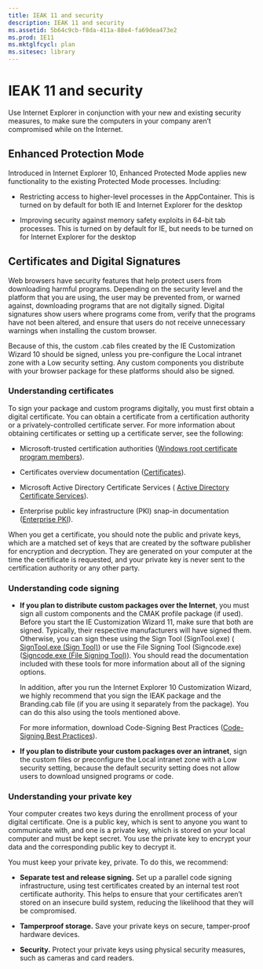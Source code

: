 ```yaml
---
title: IEAK 11 and security
description: IEAK 11 and security
ms.assetid: 5b64c9cb-f8da-411a-88e4-fa69dea473e2
ms.prod: IE11
ms.mktglfcycl: plan
ms.sitesec: library
---
```


# IEAK 11 and security


Use Internet Explorer in conjunction with your new and existing security measures, to make sure the computers in your company aren’t compromised while on the Internet.

## <span id="Enhanced_Protection_Mode"></span><span id="enhanced_protection_mode"></span><span id="ENHANCED_PROTECTION_MODE"></span>Enhanced Protection Mode


Introduced in Internet Explorer 10, Enhanced Protected Mode applies new functionality to the existing Protected Mode processes. Including:

-   Restricting access to higher-level processes in the AppContainer. This is turned on by default for both IE and Internet Explorer for the desktop

-   Improving security against memory safety exploits in 64-bit tab processes. This is turned on by default for IE, but needs to be turned on for Internet Explorer for the desktop

## <span id="Certificates_and_Digital_Signatures"></span><span id="certificates_and_digital_signatures"></span><span id="CERTIFICATES_AND_DIGITAL_SIGNATURES"></span>Certificates and Digital Signatures


Web browsers have security features that help protect users from downloading harmful programs. Depending on the security level and the platform that you are using, the user may be prevented from, or warned against, downloading programs that are not digitally signed. Digital signatures show users where programs come from, verify that the programs have not been altered, and ensure that users do not receive unnecessary warnings when installing the custom browser.

Because of this, the custom .cab files created by the IE Customization Wizard 10 should be signed, unless you pre-configure the Local intranet zone with a Low security setting. Any custom components you distribute with your browser package for these platforms should also be signed.

### <span id="Understanding_certificates"></span><span id="understanding_certificates"></span><span id="UNDERSTANDING_CERTIFICATES"></span>Understanding certificates

To sign your package and custom programs digitally, you must first obtain a digital certificate. You can obtain a certificate from a certification authority or a privately-controlled certificate server. For more information about obtaining certificates or setting up a certificate server, see the following:

-   Microsoft-trusted certification authorities ([Windows root certificate program members](http://go.microsoft.com/fwlink/?linkid=59547)).

-   Certificates overview documentation ([Certificates](http://go.microsoft.com/fwlink/?linkid=68942)).

-   Microsoft Active Directory Certificate Services ( [Active Directory Certificate Services](http://go.microsoft.com/fwlink/?LinkId=259521)).

-   Enterprise public key infrastructure (PKI) snap-in documentation ([Enterprise PKI](http://go.microsoft.com/fwlink/?LinkId=259526)).

When you get a certificate, you should note the public and private keys, which are a matched set of keys that are created by the software publisher for encryption and decryption. They are generated on your computer at the time the certificate is requested, and your private key is never sent to the certification authority or any other party.

### <span id="Understanding_code_signing"></span><span id="understanding_code_signing"></span><span id="UNDERSTANDING_CODE_SIGNING"></span>Understanding code signing

-   **If you plan to distribute custom packages over the Internet**, you must sign all custom components and the CMAK profile package (if used). Before you start the IE Customization Wizard 11, make sure that both are signed. Typically, their respective manufacturers will have signed them. Otherwise, you can sign these using the Sign Tool (SignTool.exe) ( [SignTool.exe (Sign Tool)](http://go.microsoft.com/fwlink/?LinkId=71298)) or use the File Signing Tool (Signcode.exe) ([Signcode.exe (File Signing Tool)](http://go.microsoft.com/fwlink/?LinkId=71299)). You should read the documentation included with these tools for more information about all of the signing options.

    In addition, after you run the Internet Explorer 10 Customization Wizard, we highly recommend that you sign the IEAK package and the Branding.cab file (if you are using it separately from the package). You can do this also using the tools mentioned above.

    For more information, download Code-Signing Best Practices ([Code-Signing Best Practices](http://go.microsoft.com/fwlink/?LinkId=71300)).

-   **If you plan to distribute your custom packages over an intranet**, sign the custom files or preconfigure the Local intranet zone with a Low security setting, because the default security setting does not allow users to download unsigned programs or code.

### <span id="Understanding_your_private_key"></span><span id="understanding_your_private_key"></span><span id="UNDERSTANDING_YOUR_PRIVATE_KEY"></span>Understanding your private key

Your computer creates two keys during the enrollment process of your digital certificate. One is a public key, which is sent to anyone you want to communicate with, and one is a private key, which is stored on your local computer and must be kept secret. You use the private key to encrypt your data and the corresponding public key to decrypt it.

You must keep your private key, private. To do this, we recommend:

-   **Separate test and release signing.** Set up a parallel code signing infrastructure, using test certificates created by an internal test root certificate authority. This helps to ensure that your certificates aren’t stored on an insecure build system, reducing the likelihood that they will be compromised.

-   **Tamperproof storage.** Save your private keys on secure, tamper-proof hardware devices.

-   **Security.** Protect your private keys using physical security measures, such as cameras and card readers.

 

 





